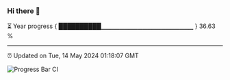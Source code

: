 ### Hi there 👋

⏳ Year progress { ██████████▁▁▁▁▁▁▁▁▁▁▁▁▁▁▁▁▁▁▁▁ } 36.63 %

---

⏰ Updated on Tue, 14 May 2024 01:18:07 GMT

![Progress Bar CI](https://github.com/ZhaoGui/ZhaoGui/workflows/Progress%20Bar%20CI/badge.svg)
